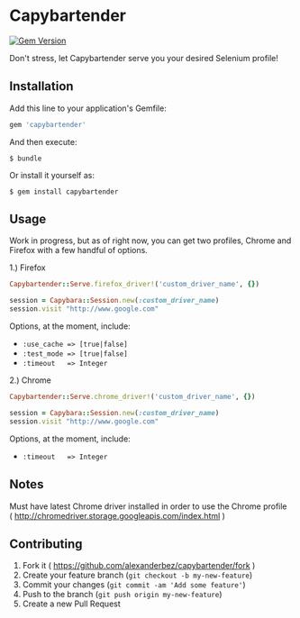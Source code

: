 # Capybartender
[![Gem Version](https://badge.fury.io/rb/capybartender.svg)](http://badge.fury.io/rb/capybartender)

Don't stress, let Capybartender serve you your desired Selenium profile!

## Installation

Add this line to your application's Gemfile:

```ruby
gem 'capybartender'
```

And then execute:

    $ bundle

Or install it yourself as:

    $ gem install capybartender

## Usage

Work in progress, but as of right now, you can get two profiles, Chrome and Firefox with a few handful of options.

1.) Firefox

```ruby
Capybartender::Serve.firefox_driver!('custom_driver_name', {})

session = Capybara::Session.new(:custom_driver_name)
session.visit "http://www.google.com"
```

Options, at the moment, include:

* `:use_cache => [true|false]`
* `:test_mode => [true|false]`
* `:timeout   => Integer`

2.) Chrome

```ruby
Capybartender::Serve.chrome_driver!('custom_driver_name', {})

session = Capybara::Session.new(:custom_driver_name)
session.visit "http://www.google.com"
```

Options, at the moment, include:

* `:timeout   => Integer`

## Notes

Must have latest Chrome driver installed in order to use the Chrome profile<br>
( http://chromedriver.storage.googleapis.com/index.html )

## Contributing

1. Fork it ( https://github.com/alexanderbez/capybartender/fork )
2. Create your feature branch (`git checkout -b my-new-feature`)
3. Commit your changes (`git commit -am 'Add some feature'`)
4. Push to the branch (`git push origin my-new-feature`)
5. Create a new Pull Request
